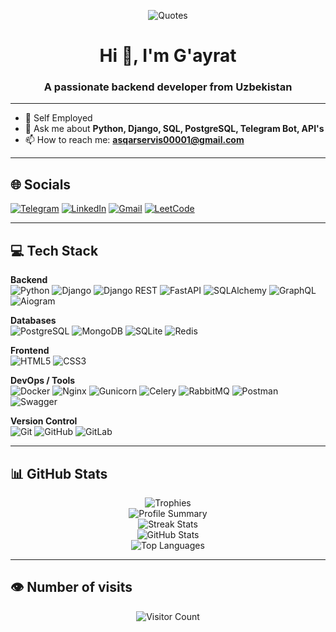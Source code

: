 <p align="center">
  <img src="https://quotes-github-readme.vercel.app/api?type=horizontal&theme=radical&layout=compact" alt="Quotes">
</p>

<h1 align="center">Hi 👋, I'm G'ayrat</h1>
<h3 align="center">A passionate backend developer from Uzbekistan</h3>

---

- 🔭 Self Employed  
- 💬 Ask me about **Python, Django, SQL, PostgreSQL, Telegram Bot, API's**  
- 📫 How to reach me: [**asqarservis00001@gmail.com**](mailto:asqarservis00001@gmail.com)

---

## 🌐 Socials

[![Telegram](https://img.shields.io/badge/Telegram-%231DA1F2.svg?logo=telegram&logoColor=white)](https://t.me/DevOpsPy1)
[![LinkedIn](https://img.shields.io/badge/LinkedIn-%230077B5.svg?logo=linkedin&logoColor=white)](https://www.linkedin.com/in/xojaxonov-g-ayrat-0302a7335/)
[![Gmail](https://img.shields.io/badge/Gmail-D14836?logo=gmail&logoColor=white)](mailto:asqarservis00001@gmail.com)
[![LeetCode](https://img.shields.io/badge/LeetCode-%23FFA116.svg?logo=leetcode&logoColor=white)](https://leetcode.com/u/Xojaxonov_vv/)

---

## 💻 Tech Stack

**Backend**  
![Python](https://img.shields.io/badge/Python-3670A0?style=flat&logo=python&logoColor=ffdd54)
![Django](https://img.shields.io/badge/Django-092E20?style=flat&logo=django&logoColor=white)
![Django REST](https://img.shields.io/badge/Django%20REST-ff1709?style=flat&logo=django&logoColor=white)
![FastAPI](https://img.shields.io/badge/FastAPI-005571?style=flat&logo=fastapi)
![SQLAlchemy](https://img.shields.io/badge/SQLAlchemy-E95420?style=flat&logo=SQLAlchemy)
![GraphQL](https://img.shields.io/badge/GraphQL-E10098?style=flat&logo=graphql&logoColor=white)
![Aiogram](https://img.shields.io/badge/Aiogram-v3.x-blue?style=flat&logo=telegram&logoColor=white)

**Databases**  
![PostgreSQL](https://img.shields.io/badge/PostgreSQL-336791?style=flat&logo=postgresql&logoColor=white)
![MongoDB](https://img.shields.io/badge/MongoDB-47A248?style=flat&logo=mongodb&logoColor=white)
![SQLite](https://img.shields.io/badge/SQLite-003B57?style=flat&logo=sqlite&logoColor=white)
![Redis](https://img.shields.io/badge/Redis-DC382D?style=flat&logo=redis&logoColor=white)

**Frontend**  
![HTML5](https://img.shields.io/badge/HTML5-E34F26?style=flat&logo=html5&logoColor=white)
![CSS3](https://img.shields.io/badge/CSS3-1572B6?style=flat&logo=css3&logoColor=white)

**DevOps / Tools**  
![Docker](https://img.shields.io/badge/Docker-2496ED?style=flat&logo=docker&logoColor=white)
![Nginx](https://img.shields.io/badge/Nginx-009639?style=flat&logo=nginx&logoColor=white)
![Gunicorn](https://img.shields.io/badge/Gunicorn-298729?style=flat&logo=gunicorn&logoColor=white)
![Celery](https://img.shields.io/badge/Celery-37814A?style=flat&logo=celery&logoColor=white)
![RabbitMQ](https://img.shields.io/badge/RabbitMQ-FF6600?style=flat&logo=rabbitmq&logoColor=white)
![Postman](https://img.shields.io/badge/Postman-FF6C37?style=flat&logo=postman&logoColor=white)
![Swagger](https://img.shields.io/badge/Swagger-85EA2D?style=flat&logo=swagger&logoColor=black)

**Version Control**  
![Git](https://img.shields.io/badge/Git-F05032?style=flat&logo=git&logoColor=white)
![GitHub](https://img.shields.io/badge/GitHub-181717?style=flat&logo=github&logoColor=white)
![GitLab](https://img.shields.io/badge/GitLab%20CI/CD-181717?style=flat&logo=gitlab&logoColor=white)

---

## 📊 GitHub Stats

<p align="center">
  <img src="https://github-profile-trophy.vercel.app/?username=XojaxonovPY&theme=radical" alt="Trophies">
  <br/>
  <img src="https://github-profile-summary-cards.vercel.app/api/cards/profile-details?username=XojaxonovPY&theme=tokyonight" alt="Profile Summary">
  <br/>
  <img src="https://github-readme-streak-stats.herokuapp.com/?username=XojaxonovPY&theme=tokyonight&hide_border=true" alt="Streak Stats">
  <br/>
  <img src="https://github-readme-streak-stats.herokuapp.com/?user=dilshodev-py&theme=tokyonight&hide_border=true" alt="GitHub Stats">
  <br/>
  <img src="https://github-readme-stats.vercel.app/api/top-langs/?username=XojaxonovPY&theme=tokyonight&hide_border=true&layout=compact" alt="Top Languages">
</p>

---

## 👁️ Number of visits
<p align="center">
   <img src="https://profile-counter.glitch.me/XojaxonovPY/count.svg" alt="Visitor Count"/>
</p>
